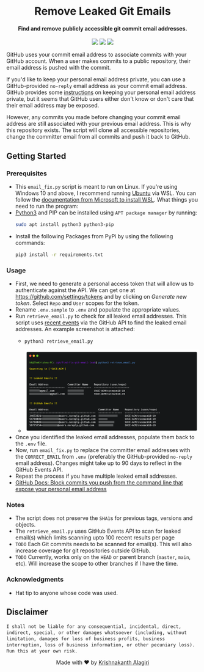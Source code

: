 <h1 align="center">
  Remove Leaked Git Emails
</h1>

<h4 align="center">Find and remove publicly accessible git commit email addresses.</h4>

<p align="center">
  <a href="https://www.python.org"><img src="https://img.shields.io/badge/language-python-blue.svg?style=flat"></a>
  <a href="/LICENSE"><img src="https://img.shields.io/badge/license-MIT-blue?style=flat"></a>
  <img src="https://img.shields.io/badge/run%20on-Linux-orange?logo=linux&style=flat" />
</p>

GitHub uses your commit email address to associate commits with your GitHub account. When a user makes commits to a public repository, their email address is pushed with the commit. 

If you'd like to keep your personal email address private, you can use a GitHub-provided `no-reply` email address as your commit email address. GitHub provides some [instructions](https://help.github.com/articles/setting-your-email-in-git/) on keeping your personal email address private, but it seems that GitHub users either don't know or don't care that their email address may be exposed.

However, any commits you made before changing your commit email address are still associated with your previous email address. This is why this repository exists.  The script will clone all accessible repositories, change the committer email from all commits and push it back to GitHub. 

## Getting Started

### Prerequisites
- This `email_fix.py` script is meant to run on Linux. If you're using Windows 10 and above, I recommend running [Ubuntu](https://ubuntu.com/wsl) via WSL. You can follow the [documentation from Microsoft to install WSL](https://docs.microsoft.com/en-us/windows/wsl/install). 
What things you need to run the program:
- [Python3](https://www.python.org/) and PIP can be installed using `APT package manager` by running: 
  ```bash
  sudo apt install python3 python3-pip
  ```
- Install the following Packages from PyPi by using the following commands:
  ```bash
  pip3 install -r requirements.txt
  ```

### Usage
- First, we need to generate a personal access token that will allow us to authenticate against the API. We can get one at https://github.com/settings/tokens and by clicking on *Generate new token*. Select `Repo` and `User` scopes for the token.
- Rename `.env.sample` to `.env` and populate the appropriate values. 
- Run `retrieve_email.py` to check for all leaked email addresses. This script uses [recent events](https://developer.github.com/v3/activity/events/) via the GitHub API to find the leaked email addresses. An example screenshot is attached:
  - ```bash
    python3 retrieve_email.py
    ```
  -  ![Sample Run for retrieve_email.py](docs/retrieval_example.png)
- Once you identified the leaked email addresses, populate them back to the `.env` file.
- Now, run `email_fix.py` to replace the committer email addresses with the `CORRECT_EMAIL` from `.env` (preferably the GitHub-provided `no-reply` email address). Changes might take up to 90 days to reflect in the GitHub Events API.
- Repeat the process if you have multiple leaked email addresses.
- [GitHub Docs: Block commits you push from the command line that expose your personal email address](https://docs.github.com/en/account-and-profile/setting-up-and-managing-your-github-user-account/managing-email-preferences/blocking-command-line-pushes-that-expose-your-personal-email-address)

### Notes
- The script does not preserve the `SHA1`s for previous tags, versions and objects. 
- The `retrieve_email.py` uses GitHub Events API to scan for leaked email(s) which limits scanning upto 100 recent results per page
- `TODO` Each Git commits needs to be scanned for email(s). This will also increase coverage for git repositories outside GitHub.
- `TODO` Currently, works only on the `HEAD` or parent branch (`master`, `main`, etc). Will increase the scope to other branches if I have the time.

### Acknowledgments
- Hat tip to anyone whose code was used.

## Disclaimer
```
I shall not be liable for any consequential, incidental, direct, indirect, special, or other damages whatsoever (including, without limitation, damages for loss of business profits, business interruption, loss of business information, or other pecuniary loss). Run this at your own risk.  
```

<p align="center">
  Made with ❤️ by <a href="https://kanth.tech/github">Krishnakanth Alagiri</a>
</p>
